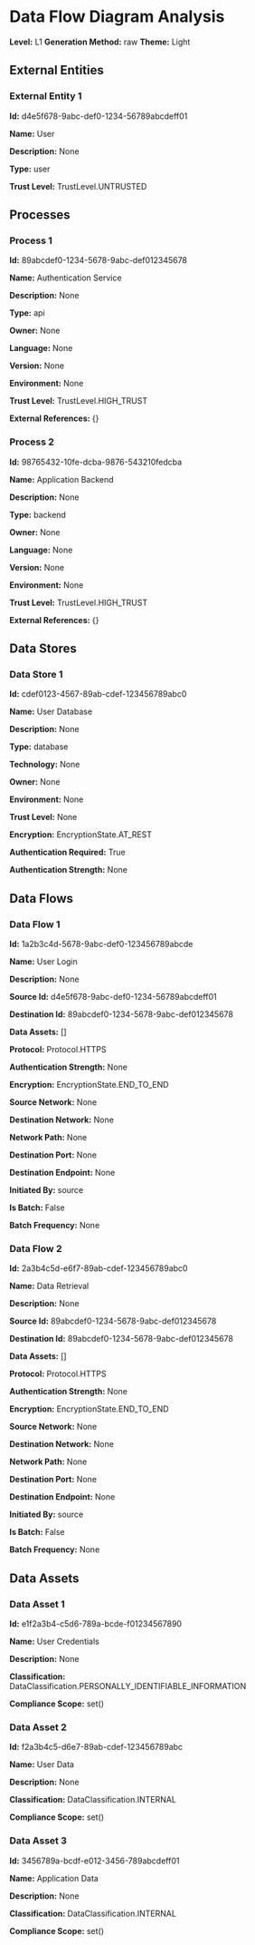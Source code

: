 # Data Flow Diagram Analysis

**Level:** L1
**Generation Method:** raw
**Theme:** Light

## External Entities

### External Entity 1

**Id:** d4e5f678-9abc-def0-1234-56789abcdeff01

**Name:** User

**Description:** None

**Type:** user

**Trust Level:** TrustLevel.UNTRUSTED

## Processes

### Process 1

**Id:** 89abcdef0-1234-5678-9abc-def012345678

**Name:** Authentication Service

**Description:** None

**Type:** api

**Owner:** None

**Language:** None

**Version:** None

**Environment:** None

**Trust Level:** TrustLevel.HIGH_TRUST

**External References:** {}

### Process 2

**Id:** 98765432-10fe-dcba-9876-543210fedcba

**Name:** Application Backend

**Description:** None

**Type:** backend

**Owner:** None

**Language:** None

**Version:** None

**Environment:** None

**Trust Level:** TrustLevel.HIGH_TRUST

**External References:** {}

## Data Stores

### Data Store 1

**Id:** cdef0123-4567-89ab-cdef-123456789abc0

**Name:** User Database

**Description:** None

**Type:** database

**Technology:** None

**Owner:** None

**Environment:** None

**Trust Level:** None

**Encryption:** EncryptionState.AT_REST

**Authentication Required:** True

**Authentication Strength:** None

## Data Flows

### Data Flow 1

**Id:** 1a2b3c4d-5678-9abc-def0-123456789abcde

**Name:** User Login

**Description:** None

**Source Id:** d4e5f678-9abc-def0-1234-56789abcdeff01

**Destination Id:** 89abcdef0-1234-5678-9abc-def012345678

**Data Assets:** []

**Protocol:** Protocol.HTTPS

**Authentication Strength:** None

**Encryption:** EncryptionState.END_TO_END

**Source Network:** None

**Destination Network:** None

**Network Path:** None

**Destination Port:** None

**Destination Endpoint:** None

**Initiated By:** source

**Is Batch:** False

**Batch Frequency:** None

### Data Flow 2

**Id:** 2a3b4c5d-e6f7-89ab-cdef-123456789abc0

**Name:** Data Retrieval

**Description:** None

**Source Id:** 89abcdef0-1234-5678-9abc-def012345678

**Destination Id:** 89abcdef0-1234-5678-9abc-def012345678

**Data Assets:** []

**Protocol:** Protocol.HTTPS

**Authentication Strength:** None

**Encryption:** EncryptionState.END_TO_END

**Source Network:** None

**Destination Network:** None

**Network Path:** None

**Destination Port:** None

**Destination Endpoint:** None

**Initiated By:** source

**Is Batch:** False

**Batch Frequency:** None

## Data Assets

### Data Asset 1

**Id:** e1f2a3b4-c5d6-789a-bcde-f01234567890

**Name:** User Credentials

**Description:** None

**Classification:** DataClassification.PERSONALLY_IDENTIFIABLE_INFORMATION

**Compliance Scope:** set()

### Data Asset 2

**Id:** f2a3b4c5-d6e7-89ab-cdef-123456789abc

**Name:** User Data

**Description:** None

**Classification:** DataClassification.INTERNAL

**Compliance Scope:** set()

### Data Asset 3

**Id:** 3456789a-bcdf-e012-3456-789abcdeff01

**Name:** Application Data

**Description:** None

**Classification:** DataClassification.INTERNAL

**Compliance Scope:** set()

